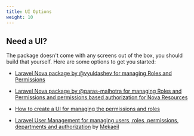 ```yaml
---
title: UI Options
weight: 10
---
```


## Need a UI?

The package doesn't come with any screens out of the box, you should build that yourself. Here are some options to get you started:

- [Laravel Nova package by @vyuldashev for managing Roles and Permissions](https://github.com/vyuldashev/nova-permission)

- [Laravel Nova package by @paras-malhotra for managing Roles and Permissions and permissions based authorization for Nova Resources](https://github.com/insenseanalytics/laravel-nova-permission)

- [How to create a UI for managing the permissions and roles](http://www.qcode.in/easy-roles-and-permissions-in-laravel-5-4/)

- [Laravel User Management for managing users, roles, permissions, departments and authorization](https://github.com/Mekaeil/LaravelUserManagement) by [Mekaeil](https://github.com/Mekaeil)
